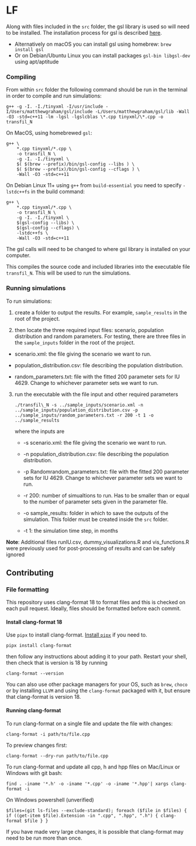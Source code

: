 # LF

Along with files included in the `src` folder, the gsl library is used so will need to be installed. The installation process for gsl is described [here](https://coral.ise.lehigh.edu/jild13/2016/07/11/hello/).

- Alternatively on macOS you can install gsl using homebrew: `brew install gsl`
- Or on Debian/Ubuntu Linux you can install packages `gsl-bin libgsl-dev` using apt/aptitude

### Compiling

From within `src` folder the following command should be run in the terminal in order to compile and run simulations:

```
g++ -g -I. -I./tinyxml -I/usr/include -I/Users/matthewgraham/gsl/include -L/Users/matthewgraham/gsl/lib -Wall -O3 -std=c++11 -lm -lgsl -lgslcblas \*.cpp tinyxml/\*.cpp -o transfil_N
```

On MacOS, using homebrewed `gsl`:

```
g++ \
	*.cpp tinyxml/*.cpp \
	-o transfil_N \
	-g -I. -I./tinyxml \
	$( $(brew --prefix)/bin/gsl-config --libs ) \
	$( $(brew --prefix)/bin/gsl-config --cflags ) \
	-Wall -O3 -std=c++11
```

On Debian Linux 11+ using `g++` from `build-essential` you need to specify `-lstdc++fs` in the build command:

```
g++ \
	*.cpp tinyxml/*.cpp \
	-o transfil_N \
	-g -I. -I./tinyxml \
	$(gsl-config --libs) \
	$(gsl-config --cflags) \
	-lstdc++fs \
	-Wall -O3 -std=c++11
```

The gsl calls will need to be changed to where gsl library is installed on your computer.

This compiles the source code and included libraries into the executable file `transfil_N`. This will be used to run the simulations.

### Running simulations

To run simulations:

1) create a folder to output the results. For example, `sample_results` in the root of the project.

2) then locate the three required input files: scenario, population distribution and random parameters. For testing, there are three files in the `sample_inputs` folder in the root of the project.

* scenario.xml: the file giving the scenario we want to run.

* population_distribution.csv: file describing the population distribution.

* random_parameters.txt: file with the fitted 200 parameter sets for IU 4629. Change to whichever parameter sets we want to run.

3) run the executable with the file input and other required parameters

	`./transfil\_N -s ../sample_inputs/scenario.xml -n ../sample_inputs/population_distribution.csv -p ../sample_inputs/random_parameters.txt -r 200 -t 1 -o ../sample_results`

	where the inputs are

	* -s scenario.xml: the file giving the scenario we want to run.

	* -n population_distribution.csv: file describing the population distribution.

	* -p Randomrandom_parameters.txt: file with the fitted 200 parameter sets for IU 4629. Change to whichever parameter sets we want to run.

	* -r 200: number of simualtions to run. Has to be smaller than or equal to the number of parameter sets given in the parameter file.

	* -o sample_results: folder in which to save the outputs of the simulation. This folder must be created inside the `src` folder.

	* -t 1: the simulation time step, in months


**Note**: Additional files runIU.csv, dummy_visualizations.R and vis_functions.R were previously used for post-processing of results and can be safely ignored

## Contributing

### File formatting

This repository uses clang-format 18 to format files and this is checked on each pull request. Ideally, files should be formatted before each commit.

#### Install clang-format 18

Use `pipx` to install clang-format. [Install `pipx`](https://pipx.pypa.io/latest/installation/) if you need to.

```
pipx install clang-format
```

then follow any instructions about adding it to your path. Restart your shell, then check that is version is 18 by running 
```
clang-format --version
```

You can also use other package managers for your OS, such as `brew`, `choco` or by installing `LLVM` and using the `clang-format` packaged with it, but ensure that clang-format is version 18.

#### Running clang-format

To run clang-format on a single file and update the file with changes:
```
clang-format -i path/to/file.cpp
```

To preview changes first:
```
clang-format --dry-run path/to/file.cpp
```

To run clang-format and update all cpp, h and hpp files on Mac/Linux or Windows with git bash:
```
find . -iname '*.h' -o -iname '*.cpp' -o -iname '*.hpp'| xargs clang-format -i
```

On Windows powershell (unverified)
```
$files=(git ls-files --exclude-standard); foreach ($file in $files) { if ((get-item $file).Extension -in ".cpp", ".hpp", ".h") { clang-format $file } }
```

If you have made very large changes, it is possible that clang-format may need to be run more than once.


